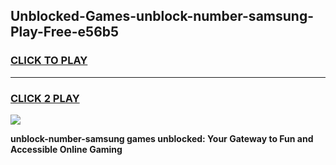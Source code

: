 
## Unblocked-Games-unblock-number-samsung-Play-Free-e56b5
<h3>
<a href="https://premium76.site?title=unblock-number-samsung&ref=21A">CLICK TO PLAY</a></h3>
<hr>

<h3>
<a href="https://premium76.site?title=unblock-number-samsung&ref=21A">CLICK 2 PLAY</a>
  
</h3>

<a href="https://premium76.site?title=unblock-number-samsung&ref=21A"><img src="https://clearcache.store/games.png"></a>


**unblock-number-samsung games unblocked: Your Gateway to Fun and Accessible Online Gaming**
